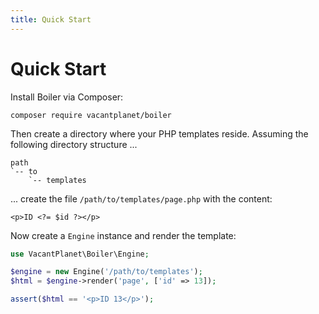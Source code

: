 ```yaml
---
title: Quick Start
---
```

Quick Start
===========

Install Boiler via Composer:

```shell
composer require vacantplanet/boiler
```

Then create a directory where your PHP templates reside. 
Assuming the following directory structure ...

```text
path
`-- to
    `-- templates
```

... create the file `/path/to/templates/page.php` with the content:
    
    <p>ID <?= $id ?></p>

Now create a `Engine` instance and render the template:

```php
use VacantPlanet\Boiler\Engine;

$engine = new Engine('/path/to/templates');
$html = $engine->render('page', ['id' => 13]);

assert($html == '<p>ID 13</p>');
```

